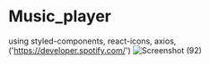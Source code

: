# Music_player
using styled-components, react-icons, axios, ('https://developer.spotify.com/')
![Screenshot (92)](https://user-images.githubusercontent.com/77083301/176463983-6e1436f1-f778-4355-984e-a9ccc15684c8.png)

